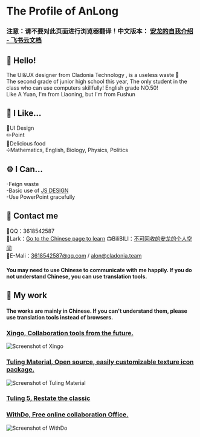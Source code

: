 # The Profile of AnLong
### 注意：请不要对此页面进行浏览器翻译！中文版本： [安龙的自我介绍 - 飞书云文档](https://cladonia.feishu.cn/wiki/wikcnuI0KjKxH6pOQp5qh7w3VOg)  
## 👋 Hello!
The UI&UX designer from Cladonia Technology , is a useless waste 🥰  
The second grade of junior high school this year, The only student in the class who can use computers skillfully! English grade NO.50!  
Like A Yuan, I'm from Liaoning, but I'm from Fushun  
## 🥰 I Like...
💎UI Design  
✏️Point  
🍳Delicious food  
➗Mathematics, English, Biology, Physics, Politics  
## ⚙️ I Can...
-Feign waste  
-Basic use of [JS DESIGN](https://js.design)  
-Use PowerPoint gracefully  
## 💬 Contact me
🐧QQ：3618542587  
🦚Lark：[Go to the Chinese page to learn](https://cladonia.feishu.cn/wiki/wikcnuI0KjKxH6pOQp5qh7w3VOg)
📺BiliBILI：[不可回收的安龙的个人空间](https://space.bilibili.com/501450681)  
📧E-Mali：3618542587@qq.com / alon@cladonia.team
#### You may need to use Chinese to communicate with me happily. If you do not understand Chinese, you can use translation tools.
## 💎 My work
#### The works are mainly in Chinese. If you can't understand them, please use translation tools instead of browsers.
### [Xingo, Collaboration tools from the future.](https://js.design/f/_OmK_6)  
![Screenshot of Xingo](https://s1.ax1x.com/2023/01/03/pSiFP6s.png)
### [Tuling Material, Open source, easily customizable texture icon package.](https://js.design/f/_OmK_6)  
![Screenshot of Tuling Material](https://s1.ax1x.com/2023/01/03/pSiFiXn.png)
### [Tuling 5, Restate the classic](https://github.com/cladonia-cn/Tuling-5)  
### [WithDo, Free online collaboration Office.](https://js.design/f/_OmK_6)  
![Screenshot of WithDo](https://s1.ax1x.com/2023/01/03/pSiFClj.png)
